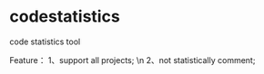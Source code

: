codestatistics
==============

code statistics tool

Feature：
1、support all projects; \n
2、not statistically comment;
